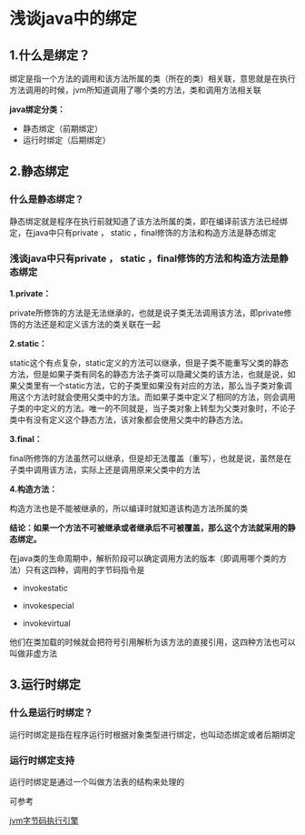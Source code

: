 # 浅谈java中的绑定

## 1.什么是绑定？
绑定是指一个方法的调用和该方法所属的类（所在的类）相关联，意思就是在执行方法调用的时候，jvm所知道调用了哪个类的方法，类和调用方法相关联

**java绑定分类：**

* 静态绑定（前期绑定）
* 运行时绑定（后期绑定）

## 2.静态绑定

### 什么是静态绑定？

静态绑定就是程序在执行前就知道了该方法所属的类，即在编译前该方法已经绑定，在java中只有private ， static ，final修饰的方法和构造方法是静态绑定

### 浅谈java中只有private ， static ，final修饰的方法和构造方法是静态绑定

**1.private：** 

private所修饰的方法是无法继承的，也就是说子类无法调用该方法，即private修饰的方法还是和定义该方法的类关联在一起

**2.static：**

static这个有点复杂，static定义的方法可以继承，但是子类不能重写父类的静态方法，但是如果子类有同名的静态方法子类可以隐藏父类的该方法，也就是说，如果父类里有一个static方法，它的子类里如果没有对应的方法，那么当子类对象调用这个方法时就会使用父类中的方法。而如果子类中定义了相同的方法，则会调用子类的中定义的方法。唯一的不同就是，当子类对象上转型为父类对象时，不论子类中有没有定义这个静态方法，该对象都会使用父类中的静态方法。

**3.final：**

final所修饰的方法虽然可以继承，但是却无法覆盖（重写），也就是说，虽然是在子类中调用该方法，实际上还是调用原来父类中的方法

**4.构造方法：**

构造方法也是不能被继承的，所以编译时就知道该构造方法所属的类


**结论：如果一个方法不可被继承或者继承后不可被覆盖，那么这个方法就采用的静态绑定。**

在java类的生命周期中，解析阶段可以确定调用方法的版本（即调用哪个类的方法）只有这四种，调用的字节码指令是
    
* invokestatic

* invokespecial  

* invokevirtual

他们在类加载的时候就会把符号引用解析为该方法的直接引用，这四种方法也可以叫做非虚方法

## 3.运行时绑定

### 什么是运行时绑定？
运行时绑定是指在程序运行时根据对象类型进行绑定，也叫动态绑定或者后期绑定


### 运行时绑定支持

运行时绑定是通过一个叫做方法表的结构来处理的

可参考

[jvm字节码执行引擎](https://blog.csdn.net/weixin_41922289/article/details/89623857)

